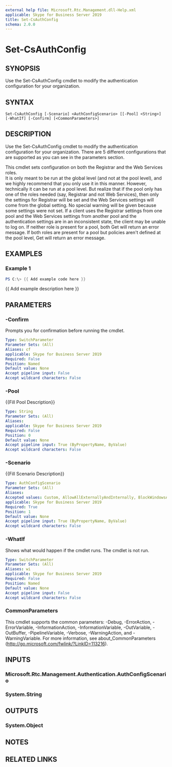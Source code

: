 ```yaml
---
external help file: Microsoft.Rtc.Management.dll-Help.xml
applicable: Skype for Business Server 2019
title: Set-CsAuthConfig
schema: 2.0.0
---
```


# Set-CsAuthConfig

## SYNOPSIS
Use the Set-CsAuthConfig cmdlet to modify the authentication configuration for your organization.

## SYNTAX

```
Set-CsAuthConfig [-Scenario] <AuthConfigScenario> [[-Pool] <String>] [-WhatIf] [-Confirm] [<CommonParameters>]
```

## DESCRIPTION
Use the Set-CsAuthConfig cmdlet to modify the authentication configuration for your organization. 
There are 5 different configurations that are supported as you can see in the parameters section. 


This cmdlet sets configuration on both the Registrar and the Web Services roles.  
It is only meant to be run at the global level (and not at the pool level), and we highly recommend that you only use it in this manner.
However, technically it can be run at a pool level.
But realize that if the pool only has one of the roles needed (say, Registrar and not Web Services), then only the settings for Registrar will be set and the Web Services settings will come from the global setting.
No special warning will be given because some settings were not set.
If a client uses the Registrar settings from one pool and the Web Services settings from another pool and the authentication settings are in an inconsistent state, the client may be unable to log on.
If neither role is present for a pool, both Get will return an error message.
If both roles are present for a pool but policies aren't defined at the pool level, Get will return an error message.


## EXAMPLES

### Example 1
```powershell
PS C:\> {{ Add example code here }}
```

{{ Add example description here }}

## PARAMETERS

### -Confirm
Prompts you for confirmation before running the cmdlet.

```yaml
Type: SwitchParameter
Parameter Sets: (All)
Aliases: cf
applicable: Skype for Business Server 2019
Required: False
Position: Named
Default value: None
Accept pipeline input: False
Accept wildcard characters: False
```

### -Pool
{{Fill Pool Description}}

```yaml
Type: String
Parameter Sets: (All)
Aliases:
applicable: Skype for Business Server 2019
Required: False
Position: 0
Default value: None
Accept pipeline input: True (ByPropertyName, ByValue)
Accept wildcard characters: False
```

### -Scenario
{{Fill Scenario Description}}

```yaml
Type: AuthConfigScenario
Parameter Sets: (All)
Aliases:
Accepted values: Custom, AllowAllExternallyAndInternally, BlockWindowsAuthExternally, BlockWindowsAuthExternallyAndInternally, BlockWindowsAuthExternalyAndModernAuthInternally, BlockModernAuthInternally
applicable: Skype for Business Server 2019
Required: True
Position: 1
Default value: None
Accept pipeline input: True (ByPropertyName, ByValue)
Accept wildcard characters: False
```

### -WhatIf
Shows what would happen if the cmdlet runs.
The cmdlet is not run.

```yaml
Type: SwitchParameter
Parameter Sets: (All)
Aliases: wi
applicable: Skype for Business Server 2019
Required: False
Position: Named
Default value: None
Accept pipeline input: False
Accept wildcard characters: False
```

### CommonParameters
This cmdlet supports the common parameters: -Debug, -ErrorAction, -ErrorVariable, -InformationAction, -InformationVariable, -OutVariable, -OutBuffer, -PipelineVariable, -Verbose, -WarningAction, and -WarningVariable.
For more information, see about_CommonParameters (http://go.microsoft.com/fwlink/?LinkID=113216).

## INPUTS

### Microsoft.Rtc.Management.Authentication.AuthConfigScenario

### System.String

## OUTPUTS

### System.Object
## NOTES

## RELATED LINKS

